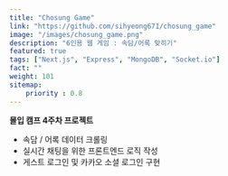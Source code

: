 ```yaml
---
title: "Chosung Game"
link: "https://github.com/sihyeong671/chosung_game"
image: "/images/chosung_game.png"
description: "6인용 웹 게임 : 속담/어록 맞히기"
featured: true
tags: ["Next.js", "Express", "MongoDB", "Socket.io"]
fact: ""
weight: 101
sitemap: 
    priority : 0.8
---
```

<!-- Read More -->
**몰입 캠프 4주차 프로젝트**
- 속담 / 어록 데이터 크롤링
- 실시간 채팅을 위한 프론트엔드 로직 작성
- 게스트 로그인 및 카카오 소셜 로그인 구현